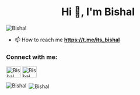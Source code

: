 <h1 align="center">Hi 👋, I'm Bishal</h1>
<p align="left"> <img src="https://komarev.com/ghpvc/?username=bishal&label=Profile%20views&color=0e75b6&style=flat" alt="Bishal" /> </p>

- 📫 How to reach me **https://t.me/its_bishal**

<h3 align="left">Connect with me:</h3>
<p align="left">
<a href="https://twitter.com/TheBishalDas" target="blank"><img align="center" src="https://raw.githubusercontent.com/rahuldkjain/github-profile-readme-generator/master/src/images/icons/Social/twitter.svg" alt="Bishal" height="30" width="40" /></a>
<a href="https://instagram.com/bishalll_das" target="blank"><img align="center" src="https://raw.githubusercontent.com/rahuldkjain/github-profile-readme-generator/master/src/images/icons/Social/instagram.svg" alt="Bishal" height="30" width="40" /></a>
</p>

<p><img align="left" src="https://github-readme-stats.vercel.app/api/top-langs?username=BishalDas6969&show_icons=true&locale=en&layout=compact" alt="Bishal" /></p>

<p>&nbsp;<img align="center" src="https://github-readme-stats.vercel.app/api?username=BishalDas6969&show_icons=true&locale=en" alt="Bishal" /></p>
